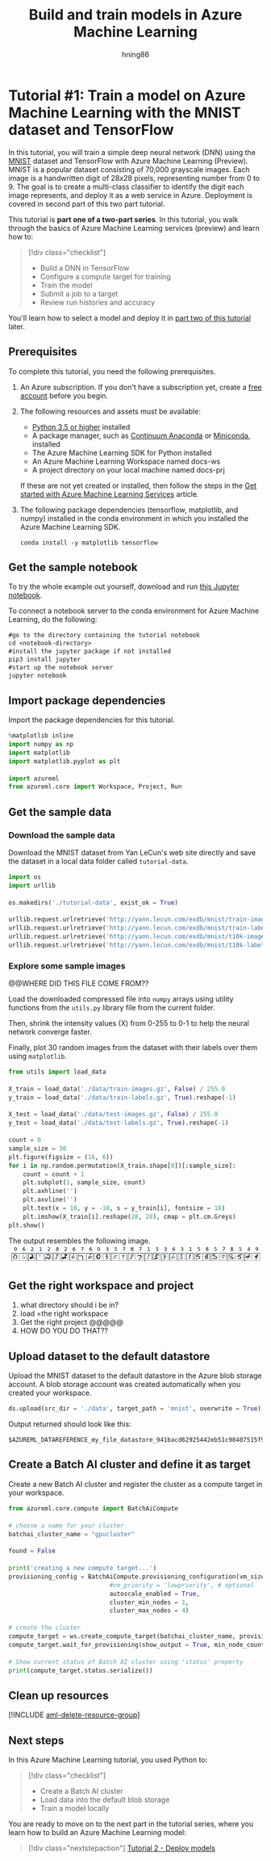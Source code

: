 ﻿---
title: Build and train models in Azure Machine Learning
description: This tutorial shows how to use Azure Machine Learning services to build and train the MNIST dataset using TensorFlow with Azure Machine Learning in Python.
services: machine-learning
ms.service: machine-learning
ms.component: core
ms.topic: quickstart

author: hning86
ms.author: haining
ms.reviewer: jmartens
ms.date: 7/27/2018
---

# Tutorial #1: Train a model on Azure Machine Learning with the MNIST dataset and TensorFlow

In this tutorial, you will train a simple deep neural network (DNN) using the [MNIST](https://en.wikipedia.org/wiki/MNIST_database) dataset and TensorFlow with Azure Machine Learning (Preview). MNIST is a popular dataset consisting of 70,000 grayscale images. Each image is a handwritten digit of 28x28 pixels, representing number from 0 to 9. The goal is to create a multi-class classifier to identify the digit each image represents, and deploy it as a web service in Azure. Deployment is covered in second part of this two part tutorial.

This tutorial is **part one of a two-part series**. In this tutorial, you walk through the basics of Azure Machine Learning services (preview) and learn how to:

> [!div class="checklist"]
> * Build a DNN in TensorFlow
> * Configure a compute target for training
> * Train the model
> * Submit a job to a target
> * Review run histories and accuracy

You'll learn how to select a model and deploy it in [part two of this tutorial](tutorial-deploy-models-with-aml.md) later.


## Prerequisites
To complete this tutorial, you need the following prerequisites.

1. An Azure subscription. If you don't have a subscription yet, create a [free account](https://azure.microsoft.com/free/?WT.mc_id=A261C142F) before you begin.

1. The following resources and assets must be available:
   - [Python 3.5 or higher](https://www.python.org/) installed
   - A package manager, such as [Continuum Anaconda](https://anaconda.org/anaconda/continuum-docs) or [Miniconda](https://conda.io/miniconda.html), installed
   - The Azure Machine Learning SDK for Python installed
   - An Azure Machine Learning Workspace named docs-ws 
   - A project directory on your local machine named docs-prj

   If these are not yet created or installed, then follow the steps in the [Get started with Azure Machine Learning Services](quickstart-get-started.md) article.

1. The following package dependencies (tensorflow, matplotlib, and numpy) installed in the conda environment in which you installed the Azure Machine Learning SDK.
   ```
   conda install -y matplotlib tensorflow
   ``` 

## Get the sample notebook

To try the whole example out yourself, download and run [this Jupyter notebook](https://aka.ms/aml-packages/vision/notebooks/image_classification).

To connect a notebook server to the conda environment for Azure Machine Learning, do the following:
```
#go to the directory containing the tutorial notebook
cd <notebook-directory>
#install the jupyter package if not installed
pip3 install jupyter
#start up the notebook server
jupyter notebook
```

## Import package dependencies

Import the package dependencies for this tutorial.

```python
%matplotlib inline
import numpy as np
import matplotlib
import matplotlib.pyplot as plt

import azureml
from azureml.core import Workspace, Project, Run  
```

## Get the sample data

### Download the sample data

Download the MNIST dataset from Yan LeCun's web site directly and save the dataset in a local data folder called `tutorial-data`.

```python
import os
import urllib

os.makedirs('./tutorial-data', exist_ok = True)

urllib.request.urlretrieve('http://yann.lecun.com/exdb/mnist/train-images-idx3-ubyte.gz', filename = './tutorial-data/train-images.gz')
urllib.request.urlretrieve('http://yann.lecun.com/exdb/mnist/train-labels-idx1-ubyte.gz', filename = './tutorial-data/train-labels.gz')
urllib.request.urlretrieve('http://yann.lecun.com/exdb/mnist/t10k-images-idx3-ubyte.gz', filename = './tutorial-data/test-images.gz')
urllib.request.urlretrieve('http://yann.lecun.com/exdb/mnist/t10k-labels-idx1-ubyte.gz', filename = './tutorial-data/test-labels.gz')
```

### Explore some sample images

@@WHERE DID THIS FILE COME FROM??

Load the downloaded compressed file into `numpy` arrays using utility functions from the `utils.py` library file from the current folder. 

Then, shrink the intensity values (X) from 0-255 to 0-1 to help the neural network converge faster. 

Finally, plot 30 random images from the dataset with their labels over them using `matplotlib`.

```python
from utils import load_data

X_train = load_data('./data/train-images.gz', False) / 255.0
y_train = load_data('./data/train-labels.gz', True).reshape(-1)

X_test = load_data('./data/test-images.gz', False) / 255.0
y_test = load_data('./data/test-labels.gz', True).reshape(-1)

count = 0
sample_size = 30
plt.figure(figsize = (16, 6))
for i in np.random.permutation(X_train.shape[0])[:sample_size]:
    count = count + 1
    plt.subplot(1, sample_size, count)
    plt.axhline('')
    plt.axvline('')
    plt.text(x = 10, y = -10, s = y_train[i], fontsize = 18)
    plt.imshow(X_train[i].reshape(28, 28), cmap = plt.cm.Greys)
plt.show()
```

The output resembles the following image.
![png](media/tutorial-train-models-with-azure-machine-learning/explore-images.png)


## Get the right workspace and project

1. what directory should i be in?
1. load =the right workspace 
1. Get the right project @@@@@ 
1. HOW DO YOU DO THAT??


## Upload dataset to the default datastore 

Upload the MNIST dataset to the default datastore in the Azure blob storage account. A blob storage account was created automatically when you created your workspace.

```python
ds.upload(src_dir = './data', target_path = 'mnist', overwrite = True)
```

Output returned should look like this:

    $AZUREML_DATAREFERENCE_my_file_datastore_941bacd62925442eb51c98407515f967

## Create a Batch AI cluster and define it as target

Create a new Batch AI cluster and register the cluster as a compute target in your workspace.  

```python
from azureml.core.compute import BatchAiCompute

# choose a name for your cluster
batchai_cluster_name = "gpucluster"

found = False

print('creating a new compute target...')
provisioning_config = BatchAiCompute.provisioning_configuration(vm_size = "STANDARD_NC6", # NC6 is GPU-enabled
                            #vm_priority = 'lowpriority', # optional
                            autoscale_enabled = True,
                            cluster_min_nodes = 1, 
                            cluster_max_nodes = 4)

# create the cluster
compute_target = ws.create_compute_target(batchai_cluster_name, provisioning_config)
compute_target.wait_for_provisioning(show_output = True, min_node_count = None, timeout_in_minutes = 20)
    
# Show current status of Batch AI cluster using 'status' property
print(compute_target.status.serialize())
```

## Clean up resources

[!INCLUDE [aml-delete-resource-group](../../../includes/aml-delete-resource-group.md)]

## Next steps

In this Azure Machine Learning tutorial, you used Python to:
> [!div class="checklist"]
> * Create a Batch AI cluster 
> * Load data into the default blob storage
> * Train a model locally

You are ready to move on to the next part in the tutorial series, where you learn how to build an Azure Machine Learning model:
> [!div class="nextstepaction"]
> [Tutorial 2 - Deploy models](tutorial-deploy-models-with-aml.md)
